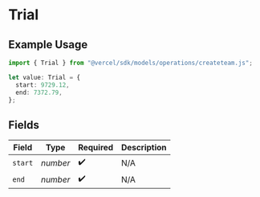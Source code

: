 # Trial

## Example Usage

```typescript
import { Trial } from "@vercel/sdk/models/operations/createteam.js";

let value: Trial = {
  start: 9729.12,
  end: 7372.79,
};
```

## Fields

| Field              | Type               | Required           | Description        |
| ------------------ | ------------------ | ------------------ | ------------------ |
| `start`            | *number*           | :heavy_check_mark: | N/A                |
| `end`              | *number*           | :heavy_check_mark: | N/A                |